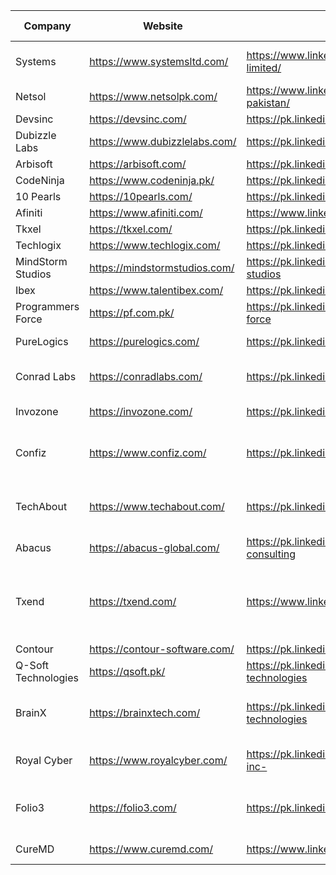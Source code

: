 | **Company**         | **Website**                   | **Linkedin**                                           | **Domain**                                                       | **Interview Questions** |
| ------------------- | ----------------------------- | ------------------------------------------------------ | ---------------------------------------------------------------- | ----------------------- |
| Systems             | https://www.systemsltd.com/   | https://www.linkedin.com/company/systems-limited/      | Consulting, Cloud, AI, Developement                              |                         |
| Netsol              | https://www.netsolpk.com/     | https://www.linkedin.com/company/netsol-tech-pakistan/ |                                                                  |                         |
| Devsinc             | https://devsinc.com/          | https://pk.linkedin.com/company/developers-inc         |                                                                  |                         |
| Dubizzle Labs       | https://www.dubizzlelabs.com/ | https://pk.linkedin.com/company/dubizzlelabs           |                                                                  |                         |
| Arbisoft            | https://arbisoft.com/         | https://pk.linkedin.com/company/arbisoft               |                                                                  |                         |
| CodeNinja           | https://www.codeninja.pk/     | https://pk.linkedin.com/company/codeninjainc           |                                                                  |                         |
| 10 Pearls           | https://10pearls.com/         | https://pk.linkedin.com/company/10pearls               |                                                                  |                         |
| Afiniti             | https://www.afiniti.com/      | https://www.linkedin.com/company/afiniti-com/          |                                                                  |                         |
| Tkxel               | https://tkxel.com/            | https://pk.linkedin.com/company/tkxel                  |                                                                  |                         |
| Techlogix           | https://www.techlogix.com/    | https://pk.linkedin.com/company/techlogix              |                                                                  |                         |
| MindStorm Studios   | https://mindstormstudios.com/ | https://pk.linkedin.com/company/mindstorm-studios      | Gaming                                                           |                         |
| Ibex                | https://www.talentibex.com/   | https://pk.linkedin.com/company/ibexpakistan           | Development                                                      |                         |
| Programmers Force   | https://pf.com.pk/            | https://pk.linkedin.com/company/programmers-force      | Development, AI, Devops                                          |                         |
| PureLogics          | https://purelogics.com/       | https://pk.linkedin.com/company/purelogics             | Development, AI                                                  |                         |
| Conrad Labs         | https://conradlabs.com/       | https://pk.linkedin.com/company/conrad-labs            | Development, Devops, AI, Data Science                            |                         |
| Invozone            | https://invozone.com/         | https://pk.linkedin.com/company/invozone               | Development, Devops, AI                                          |                         |
| Confiz              | https://www.confiz.com/       | https://pk.linkedin.com/company/confiz                 | AI, Data Science, Developement, Cloud                            |                         |
| TechAbout           | https://www.techabout.com/    | https://pk.linkedin.com/company/techabout              | Development, SEO, Graphic Designing, Video Motion                |                         |
| Abacus              | https://abacus-global.com/    | https://pk.linkedin.com/company/abacus-consulting      | Consulting, Development                                          |                         |
| Txend               | https://txend.com/            | https://www.linkedin.com/company/txendofficial         | Data Science, Development, Devops, Blockchain, Digital Marketing |                         |
| Contour             | https://contour-software.com/ | https://pk.linkedin.com/company/contoursoftware        | Development                                                      |                         |
| Q-Soft Technologies | https://qsoft.pk/             | https://pk.linkedin.com/company/q-soft-technologies    | Development                                                      |                         |
| BrainX              | https://brainxtech.com/       | https://pk.linkedin.com/company/brainx-technologies    | AI, Blockchain, DevOps, Development, Ecommerce                   |                         |
| Royal Cyber         | https://www.royalcyber.com/   | https://pk.linkedin.com/company/royal-cyber-inc-       | AI, Development, Cloud                                           |                         |
| Folio3              | https://folio3.com/           | https://pk.linkedin.com/company/folio3                 | Development, AI, Health, Cloud, Ecommerce                        |                         |
| CureMD              | https://www.curemd.com/       | https://www.linkedin.com/company/curemd                | Care, Health, AI                                                 |                         |
